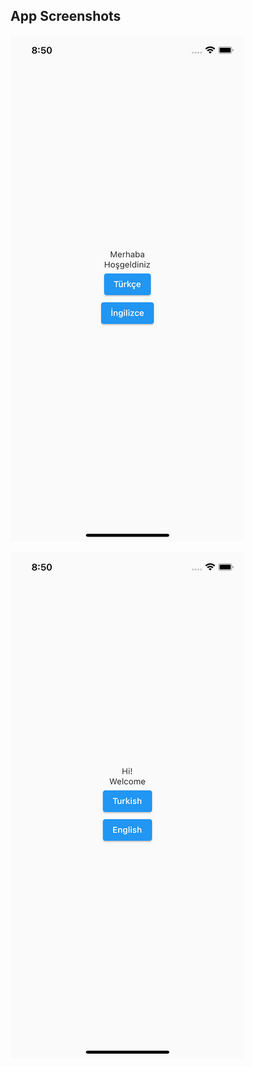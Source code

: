 ## App Screenshots

![App Screenshot](https://github.com/burcublt/flutter_localization_app/blob/master/ss1.png)

![App Screenshot](https://github.com/burcublt/flutter_localization_app/blob/master/ss2.png)
